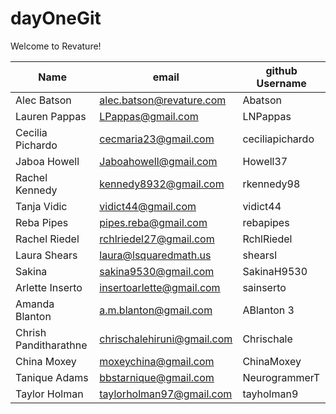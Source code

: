 # dayOneGit

Welcome to Revature!

| Name | email | github Username |
| ---- | ----- | --------------- | 
| Alec Batson | alec.batson@revature.com | Abatson |
| Lauren Pappas | LPappas@gmail.com | LNPappas |
| Cecilia Pichardo | cecmaria23@gmail.com | ceciliapichardo 
| Jaboa Howell | Jaboahowell@gmail.com | Howell37 |
| Rachel Kennedy| kennedy8932@gmail.com | rkennedy98 |
| Tanja Vidic | vidict44@gmail.com | vidict44 |
| Reba Pipes | pipes.reba@gmail.com | rebapipes |
| Rachel Riedel | rchlriedel27@gmail.com | RchlRiedel |
| Laura Shears | laura@lsquaredmath.us | shearsl |
| Sakina| sakina9530@gmail.com | SakinaH9530 |
| Arlette Inserto | insertoarlette@gmail.com | sainserto |
| Amanda Blanton | a.m.blanton@gmail.com | ABlanton 3 |
| Chrish Panditharathne | chrischalehiruni@gmail.com | Chrischale |
| China Moxey | moxeychina@gmail.com | ChinaMoxey |
| Tanique Adams | bbstarnique@gmail.com | NeurogrammerT |
| Taylor Holman | taylorholman97@gmail.com | tayholman9 |